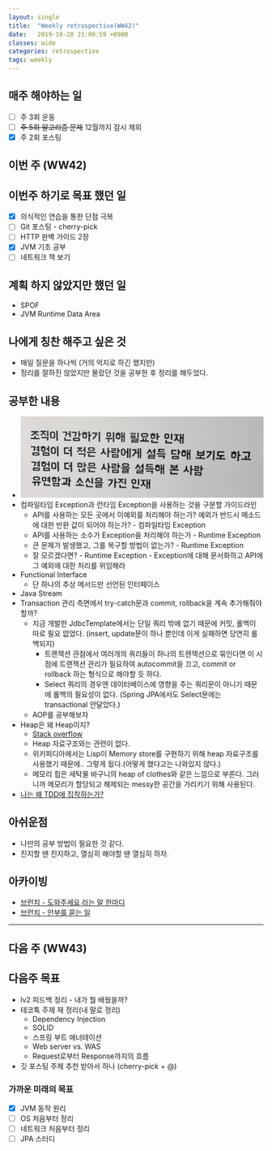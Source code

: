 ```yaml
---
layout: single
title:  "Weekly retrospective(WW42)"
date:   2019-10-20 21:00:59 +0900
classes: wide
categories: retrospective
tags: weekly
---
```


## 매주 해야하는 일

- [ ] 주 3회 운동
- [ ] ~~주 5회 알고리즘 문제~~ 12월까지 잠시 제외
- [x] 주 2회 포스팅

## 이번 주 (WW42)

## 이번주 하기로 목표 했던 일

- [x] 의식적인 연습을 통한 단점 극복
- [ ] Git 포스팅 - cherry-pick
- [ ] HTTP 완벽 가이드 2장
- [x] JVM 기초 공부
- [ ] 네트워크 책 보기

## 계획 하지 않았지만 했던 일

- SPOF
- JVM Runtime Data Area

## 나에게 칭찬 해주고 싶은 것

- 매일 질문을 하나씩 (거의 억지로 하긴 했지만)
- 정리를 잘하진 않았지만 몰랐던 것을 공부한 후 정리를 해두었다.

## 공부한 내용

- ![회의실에 있는 내용](/assets/img/woowa.JPG)
- 컴파일타임 Exception과 런타임 Exception을 사용하는 것을 구분할 가이드라인
  - API를 사용하는 모든 곳에서 이예외를 처리해야 하는가? 예외가 반드시 메소드에 대한 반환 값이 되어야 하는가? - 컴파일타임 Exception
  - API를 사용하는 소수가 Exception을 처리해야 하는가 - Runtime Exception
  - 큰 문제가 발생했고, 그를 복구할 방법이 없는가? - Runtime Exception
  - 잘 모르겠다면? - Runtime Exception - Exception에 대해 문서화하고 API에 그 예외에 대한 처리를 위임해라
- Functional Interface
  - 단 하나의 추상 메서드만 선언된 인터페이스
- Java Stream
- Transaction 관리 측면에서 try-catch문과 commit, rollback을 계속 추가해줘야 할까?
  - 지금 개발한 JdbcTemplate에서는 단일 쿼리 밖에 없기 때문에 커밋, 롤백이 따로 필요 없었다. (insert, update문이 하나 뿐인데 이게 실패하면 당연히 롤백되지)
    - 트랜잭션 관점에서 여러개의 쿼리들이 하나의 트랜잭션으로 묶인다면 이 시점에 트랜잭션 관리가 필요하여 autocommit을 끄고, commit or rollback 하는 형식으로 해야할 듯 하다.
    - Select 쿼리의 경우엔 데이터베이스에 영향을 주는 쿼리문이 아니기 때문에 롤백의 필요성이 없다. (Spring JPA에서도 Select문에는 transactional 안달았다.)
  - AOP를 공부해보자
- Heap은 왜 Heap이지?
  - [Stack overflow](https://stackoverflow.com/questions/1699057/why-are-two-different-concepts-both-called-heap)
  - Heap 자료구조와는 관련이 없다.
  - 위키피디아에서는 Lisp이 Memory store를 구현하기 위해 heap 자료구조를 사용했기 때문에.. 그렇게 됬다.(어떻게 했다고는 나와있지 않다.)
  - 메모리 힙은 세탁물 바구니의 heap of clothes와 같은 느낌으로 부른다. 그러니까 메모리가 할당되고 해제되는 messy한 공간을 가리키기 위해 사용된다.
- [나는 왜 TDD에 집착하는가?](https://www.slideshare.net/javajigi/tdd-84038026)

## 아쉬운점

- 나만의 공부 방법이 필요한 것 같다.
- 진지할 땐 진지하고, 열심히 해야할 땐 열심히 하자.

## 아카이빙

- [브런치 - 도와주세요 라는 말 한마디](https://brunch.co.kr/@kozzangnim/363)
- [브런치 - 안부를 묻는 일](https://brunch.co.kr/@kozzangnim/345)

---

## 다음 주 (WW43)

## 다음주 목표

- lv2 피드백 정리 - 내가 뭘 배웠을까?
- 테코톡 주제 재 정리(내 말로 정리)
  - Dependency Injection
  - SOLID
  - 스프링 부트 애너테이션
  - Web server vs. WAS
  - Request로부터 Response까지의 흐름
- 깃 포스팅 주제 추천 받아서 하나 (cherry-pick + @)

### 가까운 미래의 목표

- [x] JVM 동작 원리
- [ ] OS 처음부터 정리
- [ ] 네트워크 처음부터 정리
- [ ] JPA 스터디
